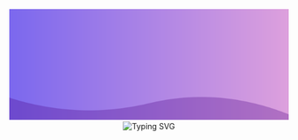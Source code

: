<div align="center">
  <img src="headerImage.svg" width="800" height="200" alt="Background">
  <img src="https://readme-typing-svg.demolab.com/?lines=Soo+Github;한+발자국...+한+발자국...&font=Nanum+Gothic&color=FFFFFF&size=40&left=true&vCenter=true&width=700&height=100" alt="Typing SVG" />
</div>
<!--
**DEVholder/DEVholder** is a ✨ _special_ ✨ repository because its `README.md` (this file) appears on your GitHub profile.

Here are some ideas to get you started:

- 🔭 I’m currently working on ...
- 🌱 I’m currently learning ...
- 👯 I’m looking to collaborate on ...
- 🤔 I’m looking for help with ...
- 💬 Ask me about ...
- 📫 How to reach me: ...
- 😄 Pronouns: ...
- ⚡ Fun fact: ...
-->
